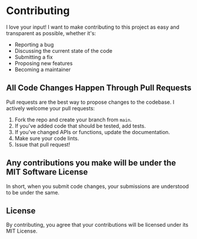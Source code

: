 # Contributing
I love your input! I want to make contributing to this project as easy and transparent as possible, whether it's:

- Reporting a bug
- Discussing the current state of the code
- Submitting a fix
- Proposing new features
- Becoming a maintainer

## All Code Changes Happen Through Pull Requests
Pull requests are the best way to propose changes to the codebase. I actively welcome your pull requests:

1. Fork the repo and create your branch from `main`.
2. If you've added code that should be tested, add tests.
3. If you've changed APIs or functions, update the documentation.
4. Make sure your code lints.
5. Issue that pull request!

## Any contributions you make will be under the MIT Software License
In short, when you submit code changes, your submissions are understood to be under the same.

## License
By contributing, you agree that your contributions will be licensed under its MIT License.